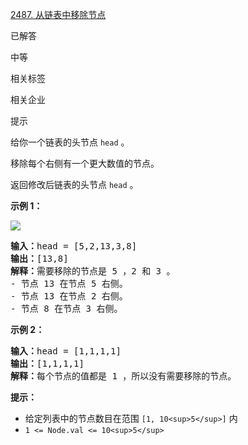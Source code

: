 [2487. 从链表中移除节点](https://leetcode.cn/problems/remove-nodes-from-linked-list/)

已解答

中等

相关标签

相关企业

提示

给你一个链表的头节点 `head` 。

移除每个右侧有一个更大数值的节点。

 返回修改后链表的头节点 `head` 。

**示例 1：**

![](https://assets.leetcode.com/uploads/2022/10/02/drawio.png)

<pre><strong>输入：</strong>head = [5,2,13,3,8]
<strong>输出：</strong>[13,8]
<strong>解释：</strong>需要移除的节点是 5 ，2 和 3 。
- 节点 13 在节点 5 右侧。
- 节点 13 在节点 2 右侧。
- 节点 8 在节点 3 右侧。
</pre>

**示例 2：**

<pre><strong>输入：</strong>head = [1,1,1,1]
<strong>输出：</strong>[1,1,1,1]
<strong>解释：</strong>每个节点的值都是 1 ，所以没有需要移除的节点。
</pre>

**提示：**

* 给定列表中的节点数目在范围 `[1, 10<sup>5</sup>]` 内
* `1 <= Node.val <= 10<sup>5</sup>`
